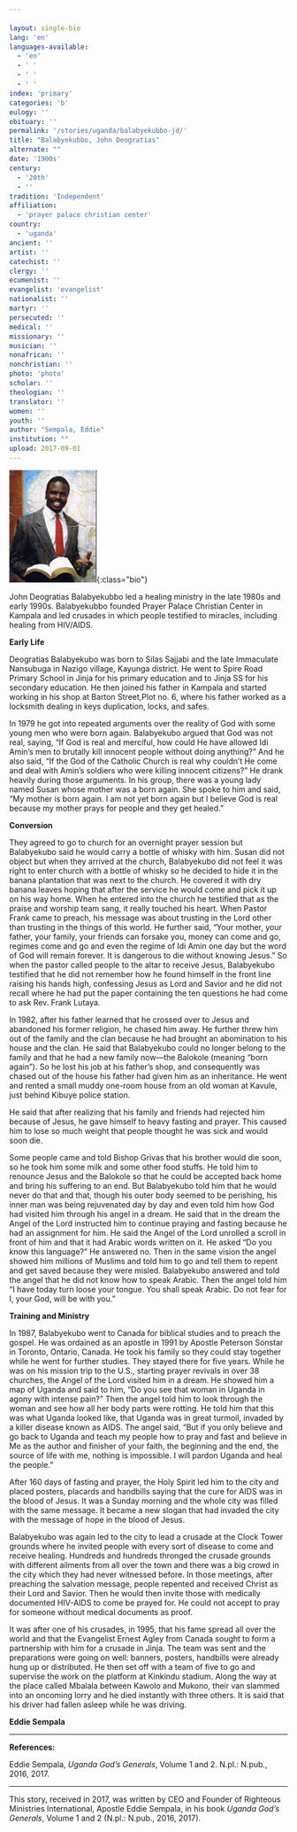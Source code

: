 ```yaml
---

layout: single-bio
lang: 'en'
languages-available:
  - 'en'
  - ' '
  - ' '
  - ' '
index: 'primary'
categories: 'b'
eulogy: ''
obituary: ''
permalink: '/stories/uganda/balabyekubbo-jd/'
title: "Balabyekubbo, John Deogratias"
alternate: ""
date: '1900s'
century:
  - '20th'
  - ''                     
tradition: 'Independent'                       
affiliation:
  - 'prayer palace christian center'
country:
  - 'uganda'
ancient: ''
artist: ''
catechist: ''
clergy: ''
ecumenist: ''
evangelist: 'evangelist'
nationalist: ''
martyr: ''
persecuted: ''
medical: ''
missionary: ''
musician: ''
nonafrican: ''
nonchristian: ''
photo: 'photo'
scholar: ''
theologian: ''
translator: ''
women: ''
youth: ''
author: "Sempala, Eddie"
institution: ""
upload: 2017-09-01
---
```


![Balabyekubbo John Deogratias](/images/bio-pics/uganda/balabyekubbo-jd/balabyekubbo-jd.jpg){:class="bio"}

John Deogratias Balabyekubbo led a healing ministry in the late 1980s and early 1990s. Balabyekubbo founded Prayer Palace Christian Center in Kampala and led crusades in which people testified to miracles, including healing from HIV/AIDS.

**Early Life**

Deogratias Balabyekubo was born to Silas Sajjabi and the late Immaculate Nansubuga in Nazigo village, Kayunga district. He went to Spire Road Primary School in Jinja for his primary education and to Jinja SS for his secondary education. He then joined his father in Kampala and started working in his shop at Barton Street,Plot no. 6, where his father worked as a locksmith dealing in keys duplication, locks, and safes.

In 1979 he got into repeated arguments over the reality of God with some young men who were born again. Balabyekubo argued that God was not real, saying, “If God is real and merciful, how could He have allowed Idi Amin’s men to brutally kill innocent people without doing anything?” And he also said, “If the God of the Catholic Church is real why couldn’t He come and deal with Amin’s soldiers who were killing innocent citizens?”
He drank heavily during those arguments. In his group, there was a young lady named Susan whose mother was a born again. She spoke to him and said, “My mother is born again. I am not yet born again but I believe God is real because my mother prays for people and they get healed.”

**Conversion**

They agreed to go to church for an overnight prayer session but Balabyekubo said he would carry a bottle of whisky with him. Susan did not object but when they arrived at the church, Balabyekubo did not feel it was right to enter church with a bottle of whisky so he decided to hide it in the banana plantation that was next to the church. He covered it with dry banana leaves hoping that after the service he would come and pick it up on his way home. When he entered into the church he testified that as the praise and worship team sang, it really touched his heart. When Pastor Frank came to preach, his message was about trusting in the Lord other than trusting in the things of this world. He further said, “Your mother, your father, your family, your friends can forsake you, money can come and go, regimes come and go and even the regime of Idi Amin one day but the word of God will remain forever. It is dangerous to die without knowing Jesus.” So when the pastor called people to the altar to receive Jesus, Balabyekubo testified that he did not remember how he found himself in the front line raising his hands high, confessing Jesus as Lord and Savior and he did not recall where he had put the paper containing the ten questions he had come to ask Rev. Frank Lutaya.

In 1982, after his father learned that he crossed over to Jesus and abandoned his former religion, he chased him away. He further threw him out of the family and the clan because he had brought an abomination to his house and the clan. He said that Balabyekubo could no longer belong to the family and that he had a new family now—the Balokole (meaning “born again”). So he lost his job at his father’s shop, and consequently was chased out of the house his father had given him as an inheritance. He went and rented a small muddy one-room house from an old woman at Kavule, just behind Kibuye police station.

He said that after realizing that his family and friends had rejected him because of Jesus, he gave himself to heavy fasting and prayer. This caused him to lose so much weight that people thought he was sick and would soon die.

Some people came and told Bishop Grivas that his brother would die soon, so he took him some milk and some other food stuffs. He told him to renounce Jesus and the Balokole so that he could be accepted back home and bring his suffering to an end. But Balabyekubo told him that he would never do that and that, though his outer body seemed to be perishing, his inner man was being rejuvenated day by day and even told him how God had visited him through his angel in a dream. He said that in the dream the Angel of the Lord instructed him to continue praying and fasting because he had an assignment for him. He said the Angel of the Lord unrolled a scroll in front of him and that it had Arabic words written on it. He asked “Do you know this language?” He answered no. Then in the same vision the angel showed him millions of Muslims and told him to go and tell them to repent and get saved because they were misled. Balabyekubo answered and told the angel that he did not know how to speak Arabic. Then the angel told him “I have today turn loose your tongue. You shall speak Arabic. Do not fear for I, your God, will be with you.”

**Training and Ministry**

In 1987, Balabyekubo went to Canada for biblical studies and to preach the gospel. He was ordained as an apostle in 1991 by Apostle Peterson Sonstar in Toronto, Ontario, Canada. He took his family so they could stay together while he went for further studies. They stayed there for five years. While he was on his mission trip to the U.S., starting prayer revivals in over 38 churches, the Angel of the Lord visited him in a dream. He showed him a map of Uganda and said to him, “Do you see that woman in Uganda in agony with intense pain?” Then the angel told him to look through the woman and see how all her body parts were rotting. He told him that this was what Uganda looked like, that Uganda was in great turmoil, invaded by a killer disease known as AIDS. The angel said, “But if you only believe and go back to Uganda and teach my people how to pray and fast and believe in Me as the author and finisher of your faith, the beginning and the end, the source of life with me, nothing is impossible. I will pardon Uganda and heal the people.”

After 160 days of fasting and prayer, the Holy Spirit led him to the city and placed posters, placards and handbills saying that the cure for AIDS was in the blood of Jesus. It was a Sunday morning and the whole city was filled with the same message. It became a new slogan that had invaded the city with the message of hope in the blood of Jesus.

Balabyekubo was again led to the city to lead a crusade at the Clock Tower grounds where he invited people with every sort of disease to come and receive healing. Hundreds and hundreds thronged the crusade grounds with different ailments from all over the town and there was a big crowd in the city which they had never witnessed before. In those meetings, after preaching the salvation message, people repented and received Christ as their Lord and Savior. Then he would then invite those with medically documented HIV-AIDS to come be prayed for. He could not accept to pray for someone without medical documents as proof.

It was after one of his crusades, in 1995, that his fame spread all over the world and that the Evangelist Ernest Agley from Canada sought to form a partnership with him for a crusade in Jinja. The team was sent and the preparations were going on well: banners, posters, handbills were already hung up or distributed. He then set off with a team of five to go and supervise the work on the platform at Kinkindu stadium. Along the way at the place called Mbalala between Kawolo and Mukono, their van slammed into an oncoming lorry and he died instantly with three others. It is said that his driver had fallen asleep while he was driving.

**Eddie Sempala**

---

**References:**

Eddie Sempala, *Uganda God’s Generals*, Volume 1 and 2. N.pl.: N.pub., 2016, 2017.

---

This story, received in 2017, was written by CEO and Founder of Righteous Ministries International, Apostle Eddie Sempala, in his book
 *Uganda God’s Generals*, Volume 1 and 2 (N.pl.: N.pub., 2016, 2017).
